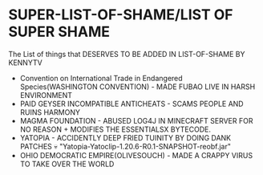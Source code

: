 # SUPER-LIST-OF-SHAME/LIST OF SUPER SHAME
The List of things that DESERVES TO BE ADDED IN LIST-OF-SHAME BY KENNYTV
* Convention on International Trade in Endangered Species(WASHINGTON CONVENTION)  -  MADE FUBAO LIVE IN HARSH ENVIRONMENT
* PAID GEYSER INCOMPATIBLE ANTICHEATS - SCAMS PEOPLE AND RUINS HARMONY
* MAGMA FOUNDATION - ABUSED LOG4J IN MINECRAFT SERVER FOR NO REASON + MODIFIES THE ESSENTIALSX BYTECODE.
* YATOPIA - ACCIDENTLY DEEP FRIED TUINITY BY DOING DANK PATCHES :skull: "Yatopia-Yatoclip-1.20.6-R0.1-SNAPSHOT-reobf.jar"
* OHIO DEMOCRATIC EMPIRE(OLIVESOUCH) - MADE A CRAPPY VIRUS TO TAKE OVER THE WORLD 
